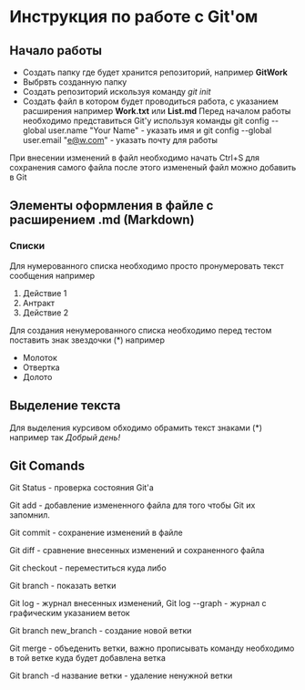 # Инструкция по работе с Git'ом

## Начало работы

* Создать папку где будет хранится репозиторий, например **GitWork**
* Выбрвть созданную папку
* Создать репозиторий искользуя команду *git init* 
* Создать файл в котором будет проводиться работа, с указанием расширения например **Work.txt** или **List.md**
Перед началом работы необходимо представиться Git'у используя команды 
git config --global user.name "Your Name" - указать имя и
git config --global user.email "e@w.com" - указать почту для работы

При внесении изменений в файл необходимо начать Ctrl+S для сохранения самого файла после этого измененый файл можно добавить в Git

## Элементы оформления в файле с расширением .md (Markdown)

### Списки

Для нумерованного списка необходимо просто пронумеровать текст сообщения например 

1. Действие 1
2. Антракт
3. Действие 2

Для создания ненумерованного списка необходимо перед тестом поставить знак звездочки (*) например 

* Молоток
* Отвертка
* Долото

## Выделение текста

Для выделения курсивом обходимо обрамить текст знаками (*) например так 
*Добрый день!*

## Git Comands

Git Status - проверка состояния Git'а

Git add - добавление измененного файла для того чтобы Git их запомнил.

Git commit - сохранение изменений в файле

Git diff - сравнение внесенных изменений и сохраненного файла

Git checkout - переместиться куда либо 

Git branch - показать ветки

Git log - журнал внесенных изменений, Git log --graph - журнал с графическим указанием веток

Git branch new_branch - создание новой ветки

Git merge - объеденить ветки, важно прописывать команду необходимо в той ветке куда будет добавлена ветка

Git branch -d название ветки - удаление ненужной ветки